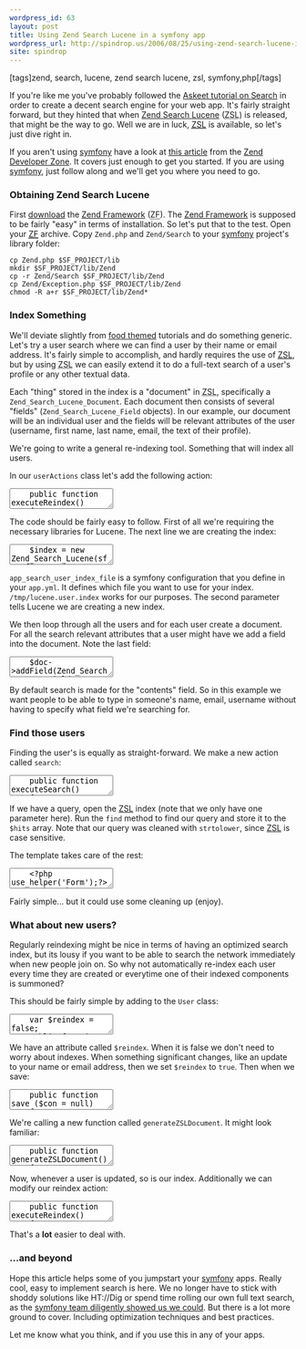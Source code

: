 ```yaml
---
wordpress_id: 63
layout: post
title: Using Zend Search Lucene in a symfony app
wordpress_url: http://spindrop.us/2006/08/25/using-zend-search-lucene-in-a-symfony-app/
site: spindrop
---
```

[tags]zend, search, lucene, zend search lucene, zsl, symfony,php[/tags]

[a21]: http://symfony-project.com/askeet/21
[zsl]: http://framework.zend.com/manual/en/zend.search.html
[symfony]: http://symfony-project.com/
[zdz1]: http://devzone.zend.com/node/view/id/91 "Roll Your Own Search Engine with Zend_Search_Lucene"
[zdz]: http://devzone.zend.com/
[dl]: http://framework.zend.com/download "Zend Framework Download"
[zf]: http://framework.zend.com/
[srbu]: http://spindrop.us/category/reviewsbyus "ReviewsBy.Us category of Spindrop"

If you're like me you've probably followed the [Askeet tutorial on Search][a21] in order to create a decent search engine for your web app.  It's fairly straight forward, but they hinted that when [Zend Search Lucene][zsl] (<acronym title="Zend Search Lucene">ZSL</acronym>) is released, that might be the way to go.  Well we are in luck, [<acronym title="Zend Search Lucene">ZSL</acronym>][zsl] is available, so let's just dive right in.





<!--more-->

[a21]: http://symfony-project.com/askeet/21
[zsl]: http://framework.zend.com/manual/en/zend.search.html
[symfony]: http://symfony-project.com/
[zdz1]: http://devzone.zend.com/node/view/id/91 "Roll Your Own Search Engine with Zend_Search_Lucene"
[zdz]: http://devzone.zend.com/
[dl]: http://framework.zend.com/download "Zend Framework Download"
[zf]: http://framework.zend.com/
[srbu]: http://spindrop.us/category/reviewsbyus "ReviewsBy.Us category of Spindrop"

If you aren't using [symfony] have a look at [this article][zdz1] from the [Zend Developer Zone][zdz].  It covers just enough to get you started.  If you are using [symfony], just follow along and we'll get you where you need to go.

### Obtaining Zend Search Lucene

First [download][dl] the [Zend Framework][zf] (<acronym title="Zend Developer Framework">ZF</acronym>).  The [Zend Framework][zf]  is supposed to be fairly "easy" in terms of installation.  So let's put that to the test.  Open your [<acronym title="Zend Developer Framework">ZF</acronym>][zf] archive.  Copy `Zend.php` and `Zend/Search` to your [symfony] project's library folder:

	cp Zend.php $SF_PROJECT/lib              
	mkdir $SF_PROJECT/lib/Zend
	cp -r Zend/Search $SF_PROJECT/lib/Zend
	cp Zend/Exception.php $SF_PROJECT/lib/Zend                 
	chmod -R a+r $SF_PROJECT/lib/Zend*


### Index Something

We'll deviate slightly from [food themed][srbu] tutorials and do something generic.  Let's try a user search where we can find a user by their name or email address.  It's fairly simple to accomplish, and hardly requires the use of [<acronym title="Zend Search Lucene">ZSL</acronym>][zsl], but by using <acronym title="Zend Search Lucene">ZSL</acronym> we can easily extend it to do a full-text search of a user's profile or any other textual data.

Each "thing" stored in the index is a "document" in <acronym title="Zend Search Lucene">ZSL</acronym>, specifically a `Zend_Search_Lucene_Document`.  Each document then consists of several "fields" (`Zend_Search_Lucene_Field` objects).  In our example, our document will be an individual user and the fields will be relevant attributes of the user (username, first name, last name, email, the text of their profile).

We're going to write a general re-indexing tool.  Something that will index all users.  

In our `userActions` class let's add the following action:

<div><textarea name="code" class="php">
	public function executeReindex()
	{
		require_once 'Zend/Search/Lucene.php';
		$index = new Zend_Search_Lucene(sfConfig::get('app_search_user_index_file'),true);
		
		$users = UserPeer::doSelect(new Criteria());
		foreach ($users AS $user)
		{
			$doc = new Zend_Search_Lucene_Document();
			$doc->addField(Zend_Search_Lucene_Field::Keyword('id', $user->getId()));
			$doc->addField(Zend_Search_Lucene_Field::Keyword('username', $user->getUsername()));
			$doc->addField(Zend_Search_Lucene_Field::Keyword('email', $user->getEmail()));
			$doc->addField(Zend_Search_Lucene_Field::Text('firstname', $user->getFirstname()));
			$doc->addField(Zend_Search_Lucene_Field::Text('lastname', $user->getLastname()));
			$doc->addField(Zend_Search_Lucene_Field::Unstored('contents', "{$user->getEmail()} {$user->getFirstname()} {$user->getLastname()} {$user->getUsername()}"));
			$index->addDocument($doc);
		}
		
		$index->commit();
	}
</textarea></div>

The code should be fairly easy to follow.  First of all we're requiring the necessary libraries for Lucene.  The next line we are creating the index:

<div><textarea name="code" class="php">
	$index = new Zend_Search_Lucene(sfConfig::get('app_search_user_index_file'),true);
</textarea></div>

`app_search_user_index_file` is a symfony configuration that you define in your `app.yml`.  It defines which file you want to use for your index.  `/tmp/lucene.user.index` works for our purposes.   The second parameter tells Lucene we are creating a new index.

We then loop through all the users and for each user create a document.  For all the search relevant attributes that a user might have we add a field into the document.  Note the last field:

<div><textarea name="code" class="php">
	$doc->addField(Zend_Search_Lucene_Field::Unstored('contents', "{$user->getEmail()} {$user->getFirstname()} {$user->getLastname()} {$user->getUsername()}"));
</textarea></div>

By default search is made for the "contents" field.  So in this example we want people to be able to type in someone's name, email, username without having to specify what field we're searching for.

### Find those users

Finding the user's is equally as straight-forward.  We make a new action called `search`:

<div><textarea name="code" class="php">
	public function executeSearch()
	{
		require_once('Zend/Search/Lucene.php');
		$query = $this->getRequestParameter('q');
	
		$this->getResponse()->setTitle('Search for \'' . $query . '\' &laquo; ' . sfConfig::get('app_title'), true);
	
		$hits = array();
	
		if ($query)
		{
			$index = new Zend_Search_Lucene(sfConfig::get('app_search_user_index_file'));
			$hits = $index->find(strtolower($query));
		}
		$this->hits = $hits;
	}

The magic happens in our `if` statement:

	if ($query)
	{
		$index = new Zend_Search_Lucene(sfConfig::get('app_search_user_index_file'));
		$hits = $index->find(strtolower($query));
	}
</textarea></div>

If we have a query, open the [ZSL] index (note that we only have one parameter here).  Run the `find` method to find our query and store it to the `$hits` array.  Note that our query was cleaned with `strtolower`, since [ZSL] is case sensitive.

The template takes care of the rest:

<div><textarea name="code" class="php">
	<?php use_helper('Form');?>
	<?php echo form_tag('@search_users') ?>
	<?php echo input_tag('q'); ?>
	<?php echo submit_tag() ?>
	</form>
	<?php foreach ($hits as $hit): ?>
	  <?php echo $hit->score ?>
	  <?php echo $hit->firstname ?>
	  <?php echo $hit->lastname ?>
	  <?php echo $hit->email ?>
	<?php endforeach ?>
</textarea></div>

Fairly simple... but it could use some cleaning up (enjoy).

### What about new users?	

Regularly reindexing might be nice in terms of having an optimized search index, but its lousy if you want to be able to search the network immediately when new people join on.  So why not automatically re-index each user every time they are created or everytime one of their indexed components is summoned?

This should be fairly simple by adding to the `User` class:

<div><textarea name="code" class="php">
	var $reindex = false;
	public function setUsername ( $v )
	{
		parent::setUsername($v);
		$this->reindex = true;
	}
	public function setFirstname ( $v )
	{
		parent::setFirstname($v);
		$this->reindex = true;
	}
	public function setLastname ( $v )
	{
		parent::setLastname($v);
		$this->reindex = true;
	}
	public function setEmail ( $v )
	{
		parent::setEmail($v);
		$this->reindex = true;
	}
</textarea></div>

We have an attribute called `$reindex`.  When it is false we don't need to worry about indexes.  When something significant changes, like an update to your name or email address, then we set `$reindex` to `true`.  Then when we save:

<div><textarea name="code" class="php">
	public function save ($con = null)
	{
		parent::save($con);
		if ($this->reindex) {
			require_once 'Zend/Search/Lucene.php';
			$index = new Zend_Search_Lucene(sfConfig::get('app_search_user_index_file'));
			// first find any references to this user and delete them
			$hits = $index->find('id:'. $this->getId());
			foreach ($hits AS $hit) {
				$index->delete($hit->id);
			}
		
			$doc = $this->generateZSLDocument();
			$index->addDocument($doc);
			$index->commit();
		}
	}
</textarea></div>

We're calling a new function called `generateZSLDocument`.  It might look familiar:

<div><textarea name="code" class="php">
	public function generateZSLDocument()
	{
	
		require_once 'Zend/Search/Lucene.php';
		$doc = new Zend_Search_Lucene_Document();
		$doc->addField(Zend_Search_Lucene_Field::Keyword('id', $this->getId()));
		$doc->addField(Zend_Search_Lucene_Field::Keyword('username', $this->getUsername()));
		$doc->addField(Zend_Search_Lucene_Field::Keyword('email', $this->getEmail()));
		$doc->addField(Zend_Search_Lucene_Field::Text('firstname', $this->getFirstname()));
		$doc->addField(Zend_Search_Lucene_Field::Text('lastname', $this->getLastname()));
		$doc->addField(Zend_Search_Lucene_Field::Unstored('contents', "{$this->getEmail()} {$this->getFirstname()} {$this->getLastname()} {$this->getUsername()}"));
		return $doc;
	}
</textarea></div>

Now, whenever a user is updated, so is our index.  Additionally we can modify our reindex action:

<div><textarea name="code" class="php">
	public function executeReindex()
	{
		require_once('Zend/Search/Lucene.php');
		$index = new Zend_Search_Lucene(sfConfig::get('app_search_user_index_file'),true);
		
		$users = UserPeer::doSelect(new Criteria());
		foreach ($users AS $user)
		{
			
			$index->addDocument($user->generateZSLDocument);
		}
		
		$index->commit();
	}
</textarea></div>

That's a **lot** easier to deal with.


### ...and beyond

Hope this article helps some of you jumpstart your [symfony] apps.  Really cool, easy to implement search is here.  We no longer have to stick with shoddy solutions like HT://Dig or spend time rolling our own full text search, as the [symfony team diligently showed us we could][a21].  But there is a lot more ground to cover.  Including optimization techniques and best practices.

Let me know what you think, and if you use this in any of your apps.


